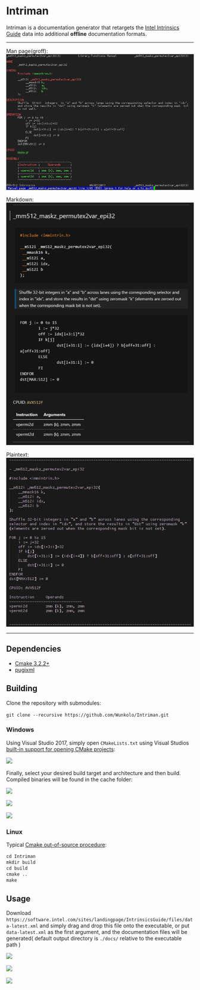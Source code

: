 # Intriman

Intriman is a documentation generator that retargets the [Intel Intrinsics Guide](https://software.intel.com/sites/landingpage/IntrinsicsGuide/) data into additional **offline** documentation formats.

---

Man page(groff):
![](media/manpage.png)

Markdown:
![](media/markdown.png)

Plaintext:
![](media/plaintext.png)

---

## Dependencies

 * [Cmake 3.2.2+](https://www.cmake.org/download/)
 * [pugixml](https://github.com/zeux/pugixml)

## Building

Clone the repository with submodules:

`git clone --recursive https://github.com/Wunkolo/Intriman.git`

### Windows

Using Visual Studio 2017, simply open `CMakeLists.txt` using Visual Studios [built-in support for opening CMake projects](https://blogs.msdn.microsoft.com/vcblog/2016/10/05/cmake-support-in-visual-studio/):

![](https://i.imgur.com/NmnwidH.png)

Finally, select your desired build target and architecture and then build. Compiled binaries will be found in the cache folder:

![](https://i.imgur.com/binVwSK.png)

![](https://i.imgur.com/Ad0KG7t.png)

![](https://i.imgur.com/Lyqmwbi.png)

### Linux

Typical [Cmake out-of-source procedure](http://preshing.com/20170511/how-to-build-a-cmake-based-project/#running-cmake-from-the-command-line):

```
cd Intriman
mkdir build
cd build
cmake ..
make
```

## Usage

Download `https://software.intel.com/sites/landingpage/IntrinsicsGuide/files/data-latest.xml` and simply drag and drop this file onto the executable, or put `data-latest.xml` as the first argument, and the documentation files will be generated( default output directory is `./docs/` relative to the executable path )

![](https://i.imgur.com/YwGg9y0.png)

![](https://i.imgur.com/OOE9HrB.gif)

![](https://i.imgur.com/fa1bm4M.gif)